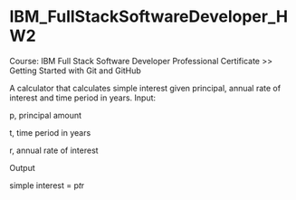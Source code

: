 # IBM_FullStackSoftwareDeveloper_HW2

Course: IBM Full Stack Software Developer Professional Certificate >> Getting Started with Git and GitHub

A calculator that calculates simple interest given principal, annual rate of interest and time period in years.
Input:

   p, principal amount
   
   t, time period in years
   
   r, annual rate of interest
   
Output

   simple interest = p*t*r
   
